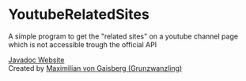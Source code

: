 # YoutubeRelatedSites
A simple program to get the "related sites" on a youtube channel page which is not accessible trough the official API

[Javadoc Website](http://grunzwanzling.me/YoutubeRelatedSites)  
Created by [Maximilian von Gaisberg (Grunzwanzling)](http://grunzwanzling.me)
